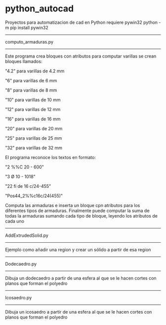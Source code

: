 # python_autocad
Proyectos para automatizacion de cad en Python
requiere pywin32
python -m pip install pywin32
*****************************************************************************************************
computo_armaduras.py
*****************************************************************************************************
Este programa crea bloques con atributos para computar varillas
se crean bloques llamados:

"4.2" para varillas de 4.2 mm

"6" para varillas de 6 mm

"8" para varillas de 8 mm

"10" para varillas de 10 mm

"12" para varillas de 12 mm

"16" para varillas de 16 mm

"20" para varillas de 20 mm

"25" para varillas de 25 mm

"32" para varillas de 32 mm

El programa reconoce los textos en formato:

"2 %%C 20 - 600"

"3 Ø 10 - 1018"

"22 fi de 16 c/24-455"

"Pos44_2%%c16c/24(455)"

Computa las armaduras e inserta un bloque cpn atributos para los diferentes tipos de armaduras.
Finalmente puede computar la suma de todas la armaduras sumando cada tipo de bloque, leyendo los atributos de cada uno

*****************************************************************************************************
AddExtrudedSolid.py
*****************************************************************************************************
Ejemplo  como añadir una region y crear un sólido a partir de esa region

*****************************************************************************************************
Dodecaedro.py
*****************************************************************************************************
Dibuja un dodecaedro a partir de una esfera al que se le hacen cortes con planos que forman el polyedro

*****************************************************************************************************
Icosaedro.py
*****************************************************************************************************
Dibuja un icosaedro a partir de una esfera al que se le hacen cortes con planos que forman el polyedro

